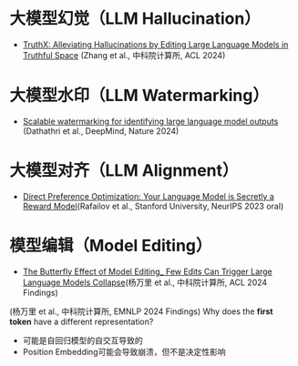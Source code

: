 # 大模型幻觉（LLM Hallucination）
- [TruthX: Alleviating Hallucinations by Editing Large Language Models in Truthful Space](notes/TruthX.md) (Zhang et al., 中科院计算所, ACL 2024)

# 大模型水印（LLM Watermarking）
- [Scalable watermarking for identifying large language model outputs](notes/synthid-text.md) (Dathathri et al., DeepMind, Nature 2024)

# 大模型对齐（LLM Alignment）
- [Direct Preference Optimization: Your Language Model is Secretly a Reward Model](notes/DPO.md)(Rafailov et al., Stanford University, NeurIPS 2023 oral)

# 模型编辑（Model Editing）
- [The Butterfly Effect of Model Editing_ Few Edits Can Trigger Large Language Models Collapse](notes/The%20Butterfly%20Effect%20of%20Model%20Editing_%20Few%20Edits%20Can%20Trigger%20Large%20Language%20Models%20Collapse.md)(杨万里 et al., 中科院计算所, ACL 2024 Findings)

(杨万里 et al., 中科院计算所, EMNLP 2024 Findings)
Why does the **first token** have a different representation?
- 可能是自回归模型的自交互导致的
- Position Embedding可能会导致崩溃，但不是决定性影响
